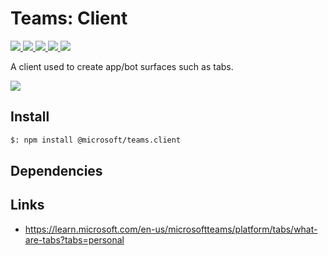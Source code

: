 # Teams: Client

<p>
    <a href="https://www.npmjs.com/package/@microsoft/teams.client" target="_blank">
        <img src="https://img.shields.io/npm/v/@microsoft/teams.client/latest" />
    </a>
    <a href="https://www.npmjs.com/package/@microsoft/teams.client?activeTab=code" target="_blank">
        <img src="https://img.shields.io/bundlephobia/min/@microsoft/teams.client" />
    </a>
    <a href="https://www.npmjs.com/package/@microsoft/teams.client?activeTab=dependencies" target="_blank">
        <img src="https://img.shields.io/librariesio/release/npm/@microsoft/teams.client" />
    </a>
    <a href="https://www.npmjs.com/package/@microsoft/teams.client" target="_blank">
        <img src="https://img.shields.io/npm/dw/@microsoft/teams.client" />
    </a>
    <a href="https://microsoft.github.io/teams-ai" target="_blank">
        <img src="https://img.shields.io/badge/📖 docs-open-blue" />
    </a>
</p>

A client used to create app/bot surfaces such as tabs.

<a href="https://microsoft.github.io/teams-ai" target="_blank">
    <img src="https://img.shields.io/badge/📖 Getting Started-blue?style=for-the-badge" />
</a>

## Install

```bash
$: npm install @microsoft/teams.client
```

## Dependencies

## Links

-   https://learn.microsoft.com/en-us/microsoftteams/platform/tabs/what-are-tabs?tabs=personal
